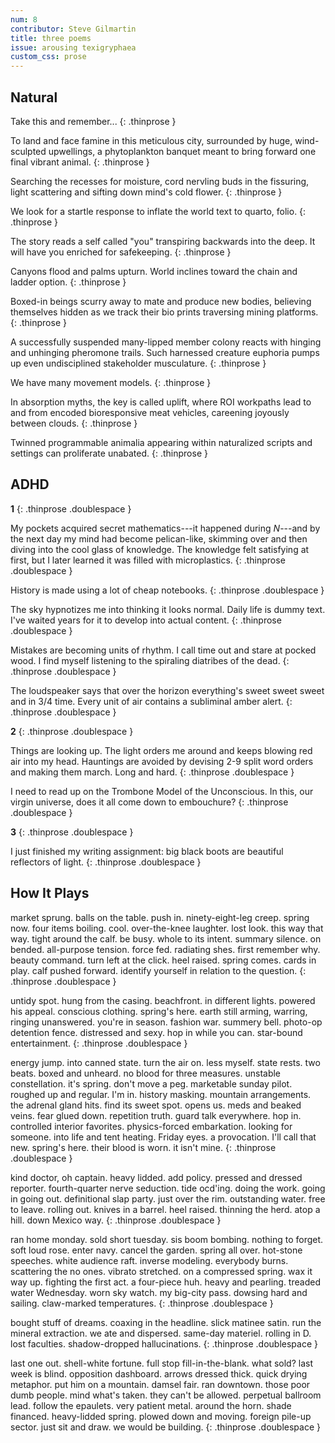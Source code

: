 ```yaml
---
num: 8
contributor: Steve Gilmartin
title: three poems
issue: arousing texigryphaea
custom_css: prose
---
```


## Natural

Take this and remember...
{: .thinprose }

To land and face famine in this meticulous city, surrounded by
huge, wind-sculpted upwellings, a phytoplankton banquet meant to
bring forward one final vibrant animal.
{: .thinprose }

Searching the recesses for moisture, cord nervling buds in the
fissuring, light scattering and sifting down mind's cold flower.
{: .thinprose }

We look for a startle response to inflate the world text to
quarto, folio.
{: .thinprose }

The story reads a self called "you" transpiring backwards into
the deep. It will have you enriched for safekeeping.
{: .thinprose }

Canyons flood and palms upturn. World inclines toward the chain
and ladder option.
{: .thinprose }

Boxed-in beings scurry away to mate and produce new bodies,
believing themselves hidden as we track their bio prints
traversing mining platforms.
{: .thinprose }

A successfully suspended many-lipped member colony reacts with
hinging and unhinging pheromone trails. Such harnessed creature
euphoria pumps up even undisciplined stakeholder musculature.
{: .thinprose }

We have many movement models.
{: .thinprose }

In absorption myths, the key is called uplift, where ROI
workpaths lead to and from encoded bioresponsive meat vehicles,
careening joyously between clouds.
{: .thinprose }

Twinned programmable animalia appearing within naturalized
scripts and settings can proliferate unabated.
{: .thinprose }

## ADHD

**1**
{: .thinprose .doublespace }

My pockets acquired secret mathematics---it happened during
*N*---and by the next day my mind had become pelican-like,
skimming over and then diving into the cool glass of knowledge.
The knowledge felt satisfying at first, but I later learned it
was filled with microplastics.
{: .thinprose .doublespace }

History is made using a lot of cheap notebooks.
{: .thinprose .doublespace }

The sky hypnotizes me into thinking it looks normal. Daily life
is dummy text. I've waited years for it to develop into actual
content.
{: .thinprose .doublespace }

Mistakes are becoming units of rhythm. I call time out and stare
at pocked wood. I find myself listening to the spiraling
diatribes of the dead.
{: .thinprose .doublespace }

The loudspeaker says that over the horizon everything's sweet
sweet sweet and in 3/4 time. Every unit of air contains a
subliminal amber alert.
{: .thinprose .doublespace }

**2**
{: .thinprose .doublespace }

Things are looking up. The light orders me around and keeps
blowing red air into my head. Hauntings are avoided by devising
2-9 split word orders and making them march. Long and hard.
{: .thinprose .doublespace }

I need to read up on the Trombone Model of the Unconscious. In
this, our virgin universe, does it all come down to embouchure?
{: .thinprose .doublespace }

**3**
{: .thinprose .doublespace }

I just finished my writing assignment: big black boots are
beautiful reflectors of light.
{: .thinprose .doublespace }

## How It Plays

market sprung. balls on the table. push in. ninety-eight-leg
creep. spring now. four items boiling. cool. over-the-knee
laughter. lost look. this way that way. tight around the calf. be
busy. whole to its intent. summary silence. on bended.
all-purpose tension. force fed. radiating shes. first remember
why. beauty command. turn left at the click. heel raised. spring
comes. cards in play. calf pushed forward. identify yourself in
relation to the question.
{: .thinprose .doublespace }

untidy spot. hung from the casing. beachfront. in different
lights. powered his appeal. conscious clothing. spring's here.
earth still arming, warring, ringing unanswered. you're in
season. fashion war. summery bell. photo-op detention fence.
distressed and sexy. hop in while you can. star-bound
entertainment.
{: .thinprose .doublespace }

energy jump. into canned state. turn the air on. less myself.
state rests. two beats. boxed and unheard. no blood for three
measures. unstable constellation. it's spring. don't move a peg.
marketable sunday pilot. roughed up and regular. I'm in. history
masking. mountain arrangements. the adrenal gland hits. find its
sweet spot. opens us. meds and beaked veins. fear glued down.
repetition truth. guard talk everywhere. hop in. controlled
interior favorites. physics-forced embarkation. looking for
someone. into life and tent heating. Friday eyes. a provocation.
I'll call that new. spring's here. their blood is worn. it isn't
mine.
{: .thinprose .doublespace }

kind doctor, oh captain. heavy lidded. add policy. pressed and
dressed reporter. fourth-quarter nerve seduction. tide ocd'ing.
doing the work. going in going out. definitional slap party. just
over the rim. outstanding water. free to leave. rolling out.
knives in a barrel. heel raised. thinning the herd. atop a hill.
down Mexico way.
{: .thinprose .doublespace }

ran home monday. sold short tuesday. sis boom bombing. nothing to
forget. soft loud rose. enter navy. cancel the garden. spring all
over. hot-stone speeches. white audience raft. inverse modeling.
everybody burns. scattering the no ones. vibrato stretched. on a
compressed spring. wax it way up. fighting the first act. a
four-piece huh. heavy and pearling. treaded water Wednesday. worn
sky watch. my big-city pass. dowsing hard and sailing.
claw-marked temperatures.
{: .thinprose .doublespace }

bought stuff of dreams. coaxing in the headline. slick matinee
satin. run the mineral extraction. we ate and dispersed. same-day
materiel. rolling in D. lost faculties. shadow-dropped
hallucinations.
{: .thinprose .doublespace }

last one out. shell-white fortune. full stop fill-in-the-blank.
what sold? last week is blind. opposition dashboard. arrows
dressed thick. quick drying metaphor. put him on a mountain.
damsel fair. ran downtown. those poor dumb people. mind what's
taken. they can't be allowed. perpetual ballroom lead. follow the
epaulets. very patient metal. around the horn. shade financed.
heavy-lidded spring. plowed down and moving. foreign pile-up
sector. just sit and draw. we would be building.
{: .thinprose .doublespace }
